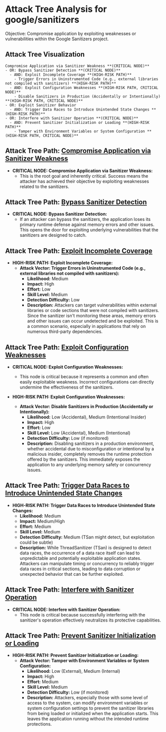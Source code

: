 # Attack Tree Analysis for google/sanitizers

Objective: Compromise application by exploiting weaknesses or vulnerabilities within the Google Sanitizers project.

## Attack Tree Visualization

```
Compromise Application via Sanitizer Weakness **(CRITICAL NODE)**
- OR: Bypass Sanitizer Detection **(CRITICAL NODE)**
  - AND: Exploit Incomplete Coverage **(HIGH-RISK PATH)**
    - Trigger Errors in Uninstrumented Code (e.g., external libraries not compiled with sanitizers) **(HIGH-RISK PATH)**
  - AND: Exploit Configuration Weaknesses **(HIGH-RISK PATH, CRITICAL NODE)**
    - Disable Sanitizers in Production (Accidentally or Intentionally) **(HIGH-RISK PATH, CRITICAL NODE)**
- OR: Exploit Sanitizer Behavior
  - AND: Trigger Data Races to Introduce Unintended State Changes **(HIGH-RISK PATH)**
- OR: Interfere with Sanitizer Operation **(CRITICAL NODE)**
  - AND: Prevent Sanitizer Initialization or Loading **(HIGH-RISK PATH)**
    - Tamper with Environment Variables or System Configuration **(HIGH-RISK PATH, CRITICAL NODE)**
```


## Attack Tree Path: [Compromise Application via Sanitizer Weakness](./attack_tree_paths/compromise_application_via_sanitizer_weakness.md)

* **CRITICAL NODE: Compromise Application via Sanitizer Weakness:**
    * This is the root goal and inherently critical. Success means the attacker has achieved their objective by exploiting weaknesses related to the sanitizers.

## Attack Tree Path: [Bypass Sanitizer Detection](./attack_tree_paths/bypass_sanitizer_detection.md)

* **CRITICAL NODE: Bypass Sanitizer Detection:**
    * If an attacker can bypass the sanitizers, the application loses its primary runtime defense against memory errors and other issues. This opens the door for exploiting underlying vulnerabilities that the sanitizers are designed to catch.

## Attack Tree Path: [Exploit Incomplete Coverage](./attack_tree_paths/exploit_incomplete_coverage.md)

* **HIGH-RISK PATH: Exploit Incomplete Coverage:**
    * **Attack Vector: Trigger Errors in Uninstrumented Code (e.g., external libraries not compiled with sanitizers):**
        - **Likelihood:** Medium
        - **Impact:** High
        - **Effort:** Low
        - **Skill Level:** Medium
        - **Detection Difficulty:** Low
        - **Description:** Attackers can target vulnerabilities within external libraries or code sections that were not compiled with sanitizers. Since the sanitizer isn't monitoring these areas, memory errors and other issues can occur undetected and be exploited. This is a common scenario, especially in applications that rely on numerous third-party dependencies.

## Attack Tree Path: [Exploit Configuration Weaknesses](./attack_tree_paths/exploit_configuration_weaknesses.md)

* **CRITICAL NODE: Exploit Configuration Weaknesses:**
    * This node is critical because it represents a common and often easily exploitable weakness. Incorrect configurations can directly undermine the effectiveness of the sanitizers.

* **HIGH-RISK PATH: Exploit Configuration Weaknesses:**
    * **Attack Vector: Disable Sanitizers in Production (Accidentally or Intentionally):**
        - **Likelihood:** Low (Accidental), Medium (Intentional Insider)
        - **Impact:** High
        - **Effort:** Low
        - **Skill Level:** Low (Accidental), Medium (Intentional)
        - **Detection Difficulty:** Low (if monitored)
        - **Description:** Disabling sanitizers in a production environment, whether accidental due to misconfiguration or intentional by a malicious insider, completely removes the runtime protection offered by the sanitizers. This immediately exposes the application to any underlying memory safety or concurrency issues.

## Attack Tree Path: [Trigger Data Races to Introduce Unintended State Changes](./attack_tree_paths/trigger_data_races_to_introduce_unintended_state_changes.md)

* **HIGH-RISK PATH: Trigger Data Races to Introduce Unintended State Changes:**
    * **Likelihood:** Medium
    * **Impact:** Medium/High
    * **Effort:** Medium
    * **Skill Level:** Medium
    * **Detection Difficulty:** Medium (TSan might detect, but exploitation could be subtle)
    * **Description:** While ThreadSanitizer (TSan) is designed to detect data races, the occurrence of a data race itself can lead to unpredictable and potentially exploitable application states. Attackers can manipulate timing or concurrency to reliably trigger data races in critical sections, leading to data corruption or unexpected behavior that can be further exploited.

## Attack Tree Path: [Interfere with Sanitizer Operation](./attack_tree_paths/interfere_with_sanitizer_operation.md)

* **CRITICAL NODE: Interfere with Sanitizer Operation:**
    * This node is critical because successfully interfering with the sanitizer's operation effectively neutralizes its protective capabilities.

## Attack Tree Path: [Prevent Sanitizer Initialization or Loading](./attack_tree_paths/prevent_sanitizer_initialization_or_loading.md)

* **HIGH-RISK PATH: Prevent Sanitizer Initialization or Loading:**
    * **Attack Vector: Tamper with Environment Variables or System Configuration:**
        - **Likelihood:** Low (External), Medium (Internal)
        - **Impact:** High
        - **Effort:** Medium
        - **Skill Level:** Medium
        - **Detection Difficulty:** Low (if monitored)
        - **Description:** Attackers, especially those with some level of access to the system, can modify environment variables or system configuration settings to prevent the sanitizer libraries from being loaded or initialized when the application starts. This leaves the application running without the intended runtime protections.

